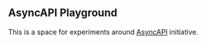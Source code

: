 ## AsyncAPI Playground

This is a space for experiments around [AsyncAPI](https://asyncapi.com) initiative.


